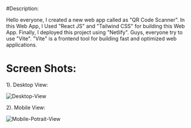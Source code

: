 #Description:

Hello everyone, I created a new web app called as "QR Code Scanner". In this Web App, I Used "React JS" and "Tailwind CSS" for building this Web App. Finally, I deployed this project using "Netlify". Guys, everyone try to use "Vite". "Vite" is a frontend tool for building fast and optimized web applications.


# Screen Shots:

1). Desktop View:

![Desktop-View](https://github.com/vishalyv252/QR-Code_Scanner/assets/105093020/c3dabafc-6f3d-4a9a-8ece-83823f773bea)

2). Mobile View:

![Mobile-Potrait-View](https://github.com/vishalyv252/QR-Code_Scanner/assets/105093020/ef7fabc4-f37e-4265-b699-de2b49398247)
